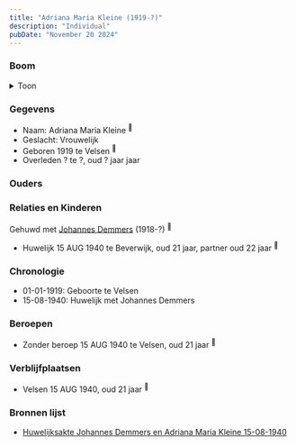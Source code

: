 ```yaml
---
title: "Adriana Maria Kleine (1919-?)"
description: "Individual"
pubDate: "November 20 2024"
---
```


### Boom
<details><summary>Toon</summary>

![test](https://www.plantuml.com/plantuml/svg/bP5DQm8n48Rl-HM37deILhRY1ujVhLlQKkYXxLLcDrCtR3ua4v55_E-DkbHFXPuIPjvvdtUIEGVqOMUqu5hPBNeqK61PRxpRMVdWjFCGF5gEBR91L4eIbCgNcYvtCjlGW25JaETBYGDvSg7PahXnBJKomq40mD9vIVwZKcLjYJdB32exdK8gZaBSmViPnK9SHZeBwHLQX3UC9xngKfOwW0pFIT8VZk1tlfilL-agZP33jo8jZv1D2YoQTU52q3IPGd_S7yCNQIPxe-5wf_KQhLoNtZ4NBgQAuXdCJe7Q52-kGXiRy4Z6n5sl2OO0tLMQ3_Bbt-JHFyajE9liIKfbDoUN0Im-dwBPVNBcvqcI3CRGrMfJXOQqTlkOuIZQb-drMeLeWruBOavMnd__0G00)
</details>

### Gegevens
- Naam: Adriana Maria Kleine <sup><a href="../s00277/" style="text-decoration:none" title="Huwelijksakte Johannes Demmers en Adriana Maria Kleine 15-08-1940 ">:link:</a></sup>
- Geslacht: Vrouwelijk
- Geboren 1919 te Velsen <sup><a href="../s00277/" style="text-decoration:none" title="Huwelijksakte Johannes Demmers en Adriana Maria Kleine 15-08-1940 ">:link:</a></sup>
- Overleden ? te ?, oud ? jaar jaar 

### Ouders

### Relaties en Kinderen

Gehuwd met [Johannes Demmers](../i00177/) (1918-?) <sup><a href="../s00277/" style="text-decoration:none" title="Huwelijksakte Johannes Demmers en Adriana Maria Kleine 15-08-1940 ">:link:</a></sup>
- Huwelijk 15 AUG 1940 te Beverwijk, oud 21 jaar, partner oud 22 jaar <sup><a href="../s00277/" style="text-decoration:none" title="Huwelijksakte Johannes Demmers en Adriana Maria Kleine 15-08-1940 ">:link:</a></sup>

### Chronologie
- 01-01-1919: Geboorte te Velsen
- 15-08-1940: Huwelijk met Johannes Demmers

### Beroepen
- Zonder beroep 15 AUG 1940 te Velsen, oud 21 jaar <sup><a href="../s00277/" style="text-decoration:none" title="Huwelijksakte Johannes Demmers en Adriana Maria Kleine 15-08-1940 ">:link:</a></sup>

### Verblijfplaatsen
- Velsen  15 AUG 1940, oud 21 jaar  <sup><a href="../s00277/" style="text-decoration:none" title="Huwelijksakte Johannes Demmers en Adriana Maria Kleine 15-08-1940 ">:link:</a></sup>

### Bronnen lijst
- [Huwelijksakte Johannes Demmers en Adriana Maria Kleine 15-08-1940 ](../s00277/)